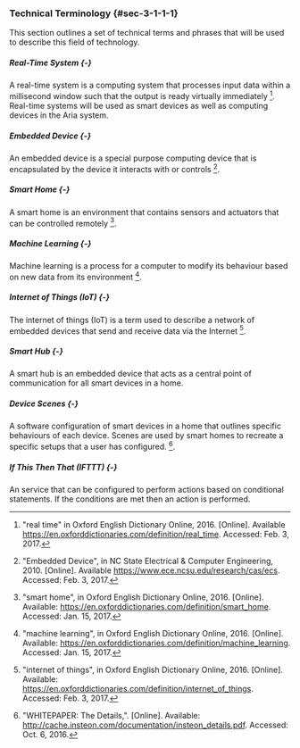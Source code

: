 ### Technical Terminology {#sec-3-1-1-1}

This section outlines a set of technical terms and phrases that will be used to describe this field
of technology.

##### Real-Time System {-}

A real-time system is a computing system that processes input data within a millisecond window
such that the output is ready virtually immediately [^TT-1]. Real-time systems will be used as
smart devices as well as computing devices in the Aria system.

##### Embedded Device {-}

An embedded device is a special purpose computing device that is encapsulated by the device
it interacts with or controls [^TT-5].

##### Smart Home {-}

A smart home is an environment that contains sensors and actuators that can be controlled
remotely [^TT-2].

##### Machine Learning {-}

Machine learning is a process for a computer to modify its behaviour based on new data from 
its environment [^TT-3].

##### Internet of Things (IoT) {-}

The internet of things (IoT) is a term used to describe a network of embedded devices that send
and receive data via the Internet [^TT-4].

##### Smart Hub {-}

A smart hub is an embedded device that acts as a central point of communication for all smart 
devices in a home.

##### Device Scenes {-}

A software configuration of smart devices in a home that outlines specific behaviours of each
device. Scenes are used by smart homes to recreate a specific setups that a user has configured.
[^TT-6].

##### If This Then That (IFTTT) {-}

An service that can be configured to perform actions based on conditional statements. If the 
conditions are met then an action is performed.

<!-- References -->

[^TT-1]: "real time" in Oxford English Dictionary Online, 2016. [Online]. Available <https://en.oxforddictionaries.com/definition/real_time>. Accessed: Feb. 3, 2017.
[^TT-2]: "smart home", in Oxford English Dictionary Online, 2016. [Online]. Available: <https://en.oxforddictionaries.com/definition/smart_home>. Accessed: Jan. 15, 2017.
[^TT-3]: "machine learning", in Oxford English Dictionary Online, 2016. [Online]. Available: <https://en.oxforddictionaries.com/definition/machine_learning>. Accessed: Jan. 15, 2017.
[^TT-4]: "internet of things", in Oxford English Dictionary Online, 2016. [Online]. Available: <https://en.oxforddictionaries.com/definition/internet_of_things>. Accessed: Feb. 3, 2017.
[^TT-5]: "Embedded Device", in NC State Electrical & Computer Engineering, 2010. [Online]. Available <https://www.ece.ncsu.edu/research/cas/ecs>. Accessed: Feb. 3, 2017.
[^TT-6]: "WHITEPAPER: The Details,". [Online]. Available: <http://cache.insteon.com/documentation/insteon_details.pdf>. Accessed: Oct. 6, 2016.

